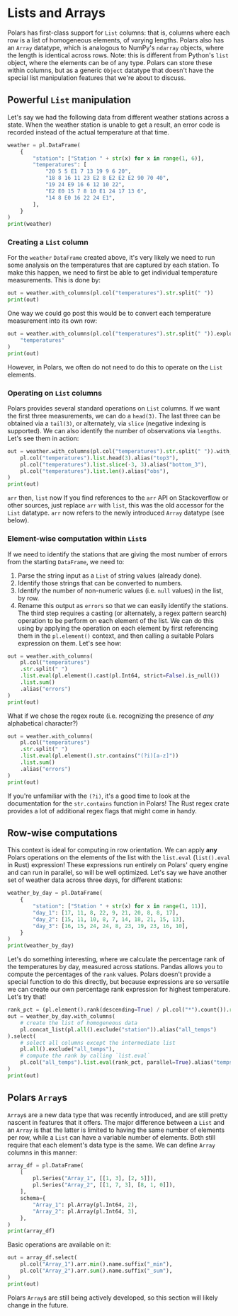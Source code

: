 # Lists and Arrays
Polars has first-class support for `List` columns: that is, columns where each row is a list of homogeneous elements, of varying lengths. Polars also has an `Array` datatype, which is analogous to NumPy's `ndarray` objects, where the length is identical across rows.
Note: this is different from Python's `list` object, where the elements can be of any type. Polars can store these within columns, but as a generic `Object` datatype that doesn't have the special list manipulation features that we're about to discuss.
## Powerful `List` manipulation
Let's say we had the following data from different weather stations across a state. When the weather station is unable to get a result, an error code is recorded instead of the actual temperature at that time.
 
```python
weather = pl.DataFrame(
    {
        "station": ["Station " + str(x) for x in range(1, 6)],
        "temperatures": [
            "20 5 5 E1 7 13 19 9 6 20",
            "18 8 16 11 23 E2 8 E2 E2 E2 90 70 40",
            "19 24 E9 16 6 12 10 22",
            "E2 E0 15 7 8 10 E1 24 17 13 6",
            "14 8 E0 16 22 24 E1",
        ],
    }
)
print(weather)
```
 

### Creating a `List` column
For the `weather` `DataFrame` created above, it's very likely we need to run some analysis on the temperatures that are captured by each station. To make this happen, we need to first be able to get individual temperature measurements. This is done by:
 
```python
out = weather.with_columns(pl.col("temperatures").str.split(" "))
print(out)
```
 

One way we could go post this would be to convert each temperature measurement into its own row:
 
```python
out = weather.with_columns(pl.col("temperatures").str.split(" ")).explode(
    "temperatures"
)
print(out)
```
 

However, in Polars, we often do not need to do this to operate on the `List` elements.
### Operating on `List` columns
Polars provides several standard operations on `List` columns. If we want the first three measurements, we can do a `head(3)`. The last three can be obtained via a `tail(3)`, or alternately, via `slice` (negative indexing is supported). We can also identify the number of observations via `lengths`. Let's see them in action:
 
```python
out = weather.with_columns(pl.col("temperatures").str.split(" ")).with_columns(
    pl.col("temperatures").list.head(3).alias("top3"),
    pl.col("temperatures").list.slice(-3, 3).alias("bottom_3"),
    pl.col("temperatures").list.len().alias("obs"),
)
print(out)
```
 


`arr` then, `list` now
If you find references to the `arr` API on Stackoverflow or other sources, just replace `arr` with `list`, this was the old accessor for the `List` datatype. `arr` now refers to the newly introduced `Array` datatype (see below).
### Element-wise computation within `List`s
If we need to identify the stations that are giving the most number of errors from the starting `DataFrame`, we need to:
1. Parse the string input as a `List` of string values (already done).
2. Identify those strings that can be converted to numbers.
3. Identify the number of non-numeric values (i.e. `null` values) in the list, by row.
4. Rename this output as `errors` so that we can easily identify the stations.
The third step requires a casting (or alternately, a regex pattern search) operation to be perform on each element of the list. We can do this using by applying the operation on each element by first referencing them in the `pl.element()` context, and then calling a suitable Polars expression on them. Let's see how:
   
```python
out = weather.with_columns(
    pl.col("temperatures")
    .str.split(" ")
    .list.eval(pl.element().cast(pl.Int64, strict=False).is_null())
    .list.sum()
    .alias("errors")
)
print(out)
```
   

What if we chose the regex route (i.e. recognizing the presence of *any* alphabetical character?)
 
```python
out = weather.with_columns(
    pl.col("temperatures")
    .str.split(" ")
    .list.eval(pl.element().str.contains("(?i)[a-z]"))
    .list.sum()
    .alias("errors")
)
print(out)
```
If you're unfamiliar with the `(?i)`, it's a good time to look at the documentation for the `str.contains` function in Polars! The Rust regex crate provides a lot of additional regex flags that might come in handy.
## Row-wise computations
This context is ideal for computing in row orientation.
We can apply **any** Polars operations on the elements of the list with the `list.eval` (`list().eval` in Rust) expression! These expressions run entirely on Polars' query engine and can run in parallel, so will be well optimized. Let's say we have another set of weather data across three days, for different stations:
```python
weather_by_day = pl.DataFrame(
    {
        "station": ["Station " + str(x) for x in range(1, 11)],
        "day_1": [17, 11, 8, 22, 9, 21, 20, 8, 8, 17],
        "day_2": [15, 11, 10, 8, 7, 14, 18, 21, 15, 13],
        "day_3": [16, 15, 24, 24, 8, 23, 19, 23, 16, 10],
    }
)
print(weather_by_day)
```
Let's do something interesting, where we calculate the percentage rank of the temperatures by day, measured across stations. Pandas allows you to compute the percentages of the `rank` values. Polars doesn't provide a special function to do this directly, but because expressions are so versatile we can create our own percentage rank expression for highest temperature. Let's try that!
 
```python
rank_pct = (pl.element().rank(descending=True) / pl.col("*").count()).round(2)
out = weather_by_day.with_columns(
    # create the list of homogeneous data
    pl.concat_list(pl.all().exclude("station")).alias("all_temps")
).select(
    # select all columns except the intermediate list
    pl.all().exclude("all_temps"),
    # compute the rank by calling `list.eval`
    pl.col("all_temps").list.eval(rank_pct, parallel=True).alias("temps_rank"),
)
print(out)
```
## Polars `Array`s
`Array`s are a new data type that was recently introduced, and are still pretty nascent in features that it offers. The major difference between a `List` and an `Array` is that the latter is limited to having the same number of elements per row, while a `List` can have a variable number of elements. Both still require that each element's data type is the same.
We can define `Array` columns in this manner:
```python
array_df = pl.DataFrame(
    [
        pl.Series("Array_1", [[1, 3], [2, 5]]),
        pl.Series("Array_2", [[1, 7, 3], [8, 1, 0]]),
    ],
    schema={
        "Array_1": pl.Array(pl.Int64, 2),
        "Array_2": pl.Array(pl.Int64, 3),
    },
)
print(array_df)
```
Basic operations are available on it:
```python
out = array_df.select(
    pl.col("Array_1").arr.min().name.suffix("_min"),
    pl.col("Array_2").arr.sum().name.suffix("_sum"),
)
print(out)
```
Polars `Array`s are still being actively developed, so this section will likely change in the future.
